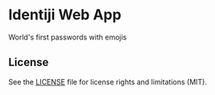# Identiji Web App

World's first passwords with emojis

## License

See the [LICENSE](LICENSE.md) file for license rights and limitations (MIT).
